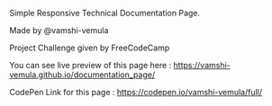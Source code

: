 Simple Responsive Technical Documentation Page.

Made by @vamshi-vemula

Project Challenge given by FreeCodeCamp

You can see live preview of this page here : https://vamshi-vemula.github.io/documentation_page/

CodePen Link for this page : https://codepen.io/vamshi-vemula/full/

